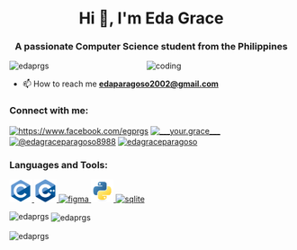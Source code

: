 <h1 align="center">Hi 👋, I'm Eda Grace</h1>
<h3 align="center">A passionate Computer Science student from the Philippines</h3>
<img align="right" alt="coding" width="260" src="https://github.com/edaprgs/edaprgs/assets/117576162/75b29425-1f0c-4cd1-ba91-5212d4d92a9b">
<p align="left"> <img src="https://komarev.com/ghpvc/?username=edaprgs&label=Profile%20views&color=0e75b6&style=flat" alt="edaprgs" /> </p>

- 📫 How to reach me **edaparagoso2002@gmail.com**

<h3 align="left">Connect with me:</h3>
<p align="left">
<a href="[https://fb.com/https://www.facebook.com/egprgs](https://www.facebook.com/egprgs)" target="blank"><img align="center" src="https://raw.githubusercontent.com/rahuldkjain/github-profile-readme-generator/master/src/images/icons/Social/facebook.svg" alt="https://www.facebook.com/egprgs" height="30" width="40" /></a>
<a href="https://instagram.com/___your.grace___" target="blank"><img align="center" src="https://raw.githubusercontent.com/rahuldkjain/github-profile-readme-generator/master/src/images/icons/Social/instagram.svg" alt="___your.grace___" height="30" width="40" /></a>
<a href="https://www.youtube.com/c/@edagraceparagoso8988" target="blank"><img align="center" src="https://raw.githubusercontent.com/rahuldkjain/github-profile-readme-generator/master/src/images/icons/Social/youtube.svg" alt="@edagraceparagoso8988" height="30" width="40" /></a>
<a href="https://discord.gg/edagraceparagoso" target="blank"><img align="center" src="https://raw.githubusercontent.com/rahuldkjain/github-profile-readme-generator/master/src/images/icons/Social/discord.svg" alt="edagraceparagoso" height="30" width="40" /></a>
</p>

<h3 align="left">Languages and Tools:</h3>
<p align="left"> <a href="https://www.cprogramming.com/" target="_blank" rel="noreferrer"> <img src="https://raw.githubusercontent.com/devicons/devicon/master/icons/c/c-original.svg" alt="c" width="40" height="40"/> </a> <a href="https://www.w3schools.com/cpp/" target="_blank" rel="noreferrer"> <img src="https://raw.githubusercontent.com/devicons/devicon/master/icons/cplusplus/cplusplus-original.svg" alt="cplusplus" width="40" height="40"/> </a> <a href="https://www.figma.com/" target="_blank" rel="noreferrer"> <img src="https://www.vectorlogo.zone/logos/figma/figma-icon.svg" alt="figma" width="40" height="40"/> </a> <a href="https://www.python.org" target="_blank" rel="noreferrer"> <img src="https://raw.githubusercontent.com/devicons/devicon/master/icons/python/python-original.svg" alt="python" width="40" height="40"/> </a> <a href="https://www.sqlite.org/" target="_blank" rel="noreferrer"> <img src="https://www.vectorlogo.zone/logos/sqlite/sqlite-icon.svg" alt="sqlite" width="40" height="40"/> </a> </p>

<p><img align="left" src="https://github-readme-stats.vercel.app/api/top-langs?username=edaprgs&show_icons=true&locale=en&layout=compact" alt="edaprgs" /></p>

<p>&nbsp;<img align="center" src="https://github-readme-stats.vercel.app/api?username=edaprgs&show_icons=true&locale=en" alt="edaprgs" /></p>

<p><img align="center" src="https://github-readme-streak-stats.herokuapp.com/?user=edaprgs&" alt="edaprgs" /></p>
